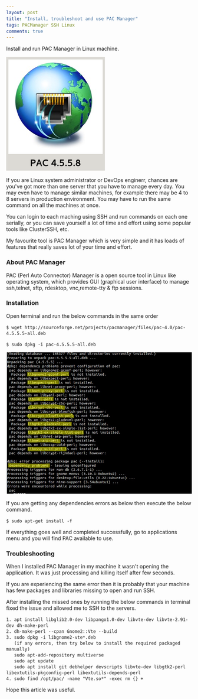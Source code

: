 ```yaml
---
layout: post
title: "Install, troubleshoot and use PAC Manager"
tags: PACManager SSH Linux
comments: true
---
```

Install and run PAC Manager in Linux machine.
<!-- more -->

![PAC Manager Banner](/assets/posts/pac-manager-banner.png)

If you are Linux system administrator or DevOps enginerr, chances are you've got more than one server that you have to manage every day. You may even have to manage similar machines, for example there may be 4 to 8 servers in production environment. You may have to run the same command on all the machines at once. 

You can login to each maching using SSH and run commands on each one serially, or you can save yourself a lot of time and effort using some popular tools like ClusterSSH, etc.

My favourite tool is PAC Manager which is very simple and it has loads of features that really saves lot of your time and effort.

### About PAC Manager
PAC (Perl Auto Connector) Manager is a open source tool in Linux like operating system, which provides GUI (graphical user interface) to manage ssh,telnet, sftp, rdesktop, vnc,remote-tty & ftp sessions. 

### Installation
Open terminal and run the below commands in the same order

```
$ wget http://sourceforge.net/projects/pacmanager/files/pac-4.0/pac-4.5.5.5-all.deb
```

```
$ sudo dpkg -i pac-4.5.5.5-all.deb
```

![PAC Manager Dependency Error](/assets/posts/pac-manager-dependecy-error.jpg)

If you are getting any dependencies errors as below then execute the below command.

```
$ sudo apt-get install -f
```

If everything goes well and completed successfully, go to applications menu and you will find PAC available to use.

### Troubleshooting

When I installed PAC Manager in my machine it wasn't opening the application. It was just processing and killing itself after few seconds.

If you are experiencing the same error then it is probably that your machine has few packages and libraries missing to open and run SSH.

After installing the missed ones by running the below commands in terminal fixed the issue and allowed me to SSH to the servers.

```
1. apt install libglib2.0-dev libpango1.0-dev libvte-dev libvte-2.91-dev dh-make-perl
2. dh-make-perl --cpan Gnome2::Vte --build
3. sudo dpkg -i libgnome2-vte*.deb
   (if any errors, then try below to install the required packaged manually)
   sudo apt-add-repository multiverse
   sudo apt update
   sudo apt install git debhelper devscripts libvte-dev libgtk2-perl libextutils-pkgconfig-perl libextutils-depends-perl
4. sudo find /opt/pac/ -name "Vte.so*" -exec rm {} +
```
Hope this article was useful.

